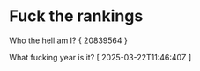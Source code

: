 # Fuck the rankings

Who the hell am I?
{ 20839564 }

What fucking year is it?
[ 2025-03-22T11:46:40Z ]
